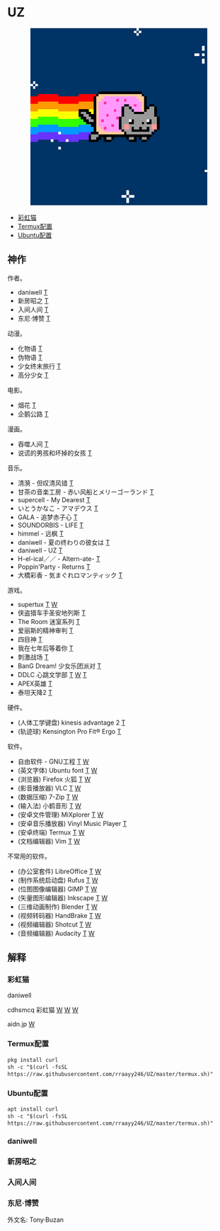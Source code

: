 # UZ


<p align="center">
  <img src="PopTartCat.gif" alt="Nyan Cat">
</p>

- [彩虹猫](#彩虹猫)
- [Termux配置](#Termux配置)
- [Ubuntu配置](#Ubuntu配置)


## 神作 ##

作者。

- daniwell [T](#daniwell)
- 新房昭之 [T](#新房昭之)
- 入间人间 [T](#入间人间)
- 东尼·博赞 [T](#东尼·博赞)

动漫。

- 化物语 [T](#)
- 伪物语 [T](#)
- 少女终末旅行 [T](#)
- 高分少女 [T](#)

电影。

- 烟花 [T](#)
- 企鹅公路 [T](#)

漫画。

- 吞噬人间 [T](#)
- 说谎的男孩和坏掉的女孩 [T](#)

音乐。

- 清漪 - 但叹清风错 [T](#)
- 甘茶の音楽工房 - 赤い风船とメリーゴーランド [T](#)
- supercell - My Dearest [T](#)
- いとうかなこ - アマデウス [T](#)
- GALA - 追梦赤子心 [T](#)
- SOUNDORBIS - LIFE [T](#)
- himmel - 远枫 [T](#)
- daniwell - 夏の终わりの彼女は [T](#)
- daniwell - UZ [T](#)
- H-el-ical／／ - Altern-ate- [T](#)
- Poppin'Party - Returns [T](#)
- 大橋彩香 - 気まぐれロマンティック [T](#)

游戏。

- supertux [T](#)
[W](https://www.supertux.org/)
- 侠盗猎车手圣安地列斯 [T](#)
- The Room 迷室系列 [T](#)
- 爱丽斯的精神审判 [T](#)
- 四目神 [T](#)
- 我在七年后等着你 [T](#)
- 刺激战场 [T](#)
- BanG Dream! 少女乐团派对 [T](#)
- DDLC 心跳文学部 [T](#)
[W](https://ddlc.moe/) [T](#)
- APEX英雄 [T](#)
- 泰坦天降2 [T](#)

硬件。

- (人体工学键盘) kinesis advantage 2 [T](#)
- (轨迹球) Kensington Pro Fit® Ergo [T](#)

软件。

- 自由软件 - GNU工程 [T](#)
[W](https://www.gnu.org/philosophy/free-sw.zh-cn.html)
- (英文字体) Ubuntu font [T](#)
[W](https://design.ubuntu.com/font/)
- (浏览器) Firefox 火狐 [T](#)
[W](https://www.mozilla.org/zh-CN/firefox/)
- (影音播放器) VLC [T](#)
[W](https://www.videolan.org/index.zh.html)
- (数据压缩) 7-Zip [T](#)
[W](https://www.7-zip.org/)
- (输入法) 小鹤音形 [T](#)
[W](https://www.flypy.com/)
- (安卓文件管理) MiXplorer [T](#)
[W](https://mixplorer.com/)
- (安卓音乐播放器) Vinyl Music Player [T](#)
- (安卓终端) Termux [T](#)
[W](https://termux.com/)
- (文档编辑器) Vim [T](#)
[W](https://www.vim.org/)

不常用的软件。

- (办公室套件) LibreOffice [T](#)
[W](https://www.libreoffice.org/)
- (制作系统启动盘) Rufus [T](#)
[W](https://rufus.ie/)
- (位图图像编辑器) GIMP [T](#)
[W](https://www.gimp.org/)
- (矢量图形编辑器) Inkscape [T](#)
[W](https://inkscape.org/)
- (三维动画制作) Blender [T](#)
[W](https://www.blender.org/)
- (视频转码器) HandBrake [T](#)
[W](https://handbrake.fr/)
- (视频编辑器) Shotcut [T](#)
[W](https://shotcut.org/)
- (音频编辑器) Audacity [T](#)
[W](https://www.audacityteam.org/)


## 解释 ##


### 彩虹猫 ###

daniwell

cdhsmcq 彩虹猫
[W](http://www.nyan.cat/)
[W](https://www.webcitation.org/6AX4J3pMz?url=http://www.prguitarman.com/index.php?id=348)
[W](https://www.youtube.com/watch?v=QH2-TGUlwu4)

aidn.jp [W](https://aidn.jp/)


### Termux配置 ###

```shell
pkg install curl
sh -c "$(curl -fsSL https://raw.githubusercontent.com/rraayy246/UZ/master/termux.sh)"
```


### Ubuntu配置 ###

```shell
apt install curl
sh -c "$(curl -fsSL https://raw.githubusercontent.com/rraayy246/UZ/master/termux.sh)"
```


### daniwell ###


### 新房昭之 ###


### 入间人间 ###


### 东尼·博赞 ###
外文名: Tony·Buzan

